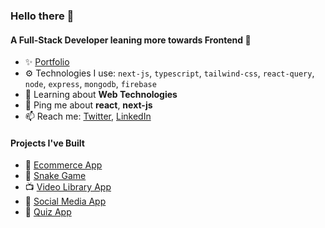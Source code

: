 ### Hello there 👋

#### A Full-Stack Developer leaning more towards Frontend 🌟

- ✨ [Portfolio](https://avinashmahananda.vercel.app/)
- ⚙️ Technologies I use: `next-js`, `typescript`, `tailwind-css`, `react-query`, `node`, `express`, `mongodb`, `firebase`
- 🌱 Learning about **Web Technologies**
- 💬 Ping me about **react**, **next-js**
- 📫 Reach me: [Twitter](https://twitter.com/AvinashMahanan1), [LinkedIn](https://www.linkedin.com/in/avinash-mahananda/) 

#### Projects I've Built

- 🛒 [Ecommerce App](https://miakaclothings.vercel.app/)
- 🐍 [Snake Game](https://roc8snakeassignment.netlify.app/)
- 📺 [Video Library App](https://learno1.vercel.app/)
- 🤳 [Social Media App](https://tribble-app.netlify.app/)
- 🤔 [Quiz App](https://quizoquiz.netlify.app/)
